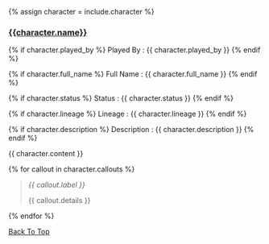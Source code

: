 {% assign character = include.character %}

### [{{character.name}}]({{site.baseurl}}/campaigns/{{page.campaign}}/characters/{{character.slug}})

{% if character.played_by %}
Played By
: {{ character.played_by }}
{% endif %}

{% if character.full_name %}
Full Name
: {{ character.full_name }}
{% endif %}

{% if character.status %}
Status
: {{ character.status }}
{% endif %}

{% if character.lineage %}
Lineage
: {{ character.lineage }}
{% endif %}

{% if character.description %}
Description
: {{ character.description }}
{% endif %}

{{ character.content }}

{% for callout in character.callouts %}
> *{{ callout.label }}*
>
> {{ callout.details }}

{% endfor %}

[Back To Top](#)

